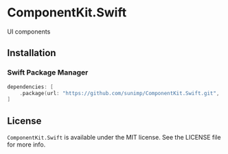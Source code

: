# ComponentKit.Swift

UI components

## Installation

### Swift Package Manager

```swift
dependencies: [
    .package(url: "https://github.com/sunimp/ComponentKit.Swift.git", .upToNextMajor(from: "2.2.6"))
]
```

## License

`ComponentKit.Swift` is available under the MIT license. See the LICENSE file for more info.
